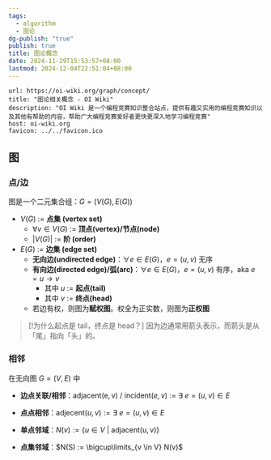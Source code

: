 ```yaml
---
tags:
  - algorithm
  - 图论
dg-publish: "true"
publish: true
title: 图论概念
date: 2024-11-29T15:53:57+08:00
lastmod: 2024-12-04T22:51:04+08:00
---
```


```cardlink
url: https://oi-wiki.org/graph/concept/
title: "图论相关概念 - OI Wiki"
description: "OI Wiki 是一个编程竞赛知识整合站点，提供有趣又实用的编程竞赛知识以及其他有帮助的内容，帮助广大编程竞赛爱好者更快更深入地学习编程竞赛"
host: oi-wiki.org
favicon: ../../favicon.ico
```

## 图

### 点/边

图是一个二元集合组：$G = (V(G), E(G))$
+ $V(G)$  $:=$ **点集 (vertex set)**
	- $\forall v \in V(G)$ $:=$ **顶点(vertex)/节点(node)**
	- $\left| V(G) \right|$ $:=$ **阶 (order)**
+ $E(G)$  $:=$ **边集 (edge set)** 
	- **无向边(undirected edge)**：$\forall e \in E(G)$，$e = (u,v)$ 无序
	- **有向边(directed edge)/弧(arc)**：$\forall e \in E(G)$，$e = (u,v)$ 有序，aka $e = u \to v$
		- 其中 $u$ $:=$ **起点(tail)**
		- 其中 $v$ $:=$ **终点(head)**
	- 若边有权，则图为**赋权图**。权全为正实数，则图为**正权图**

>[!为什么起点是 tail，终点是 head？]
>因为边通常用箭头表示，而箭头是从「尾」指向「头」的。
### 相邻

在无向图 $G = (V, E)$ 中

+ **边点关联/相邻**：$\mathrm{adjacent(e,v)}$ / $\mathrm{incident}(e, v)$ $:=$ $\exists \ e = (u, v) \in E$

+ **点点相邻**：$\mathrm{adjecent}(u,v) := \exists \ e = (u,v) \in E$

+ **单点邻域**：$N(v) := \{ u \in V \ | \ \mathrm{adjacent(u,v)} \}$
+ **点集邻域**：$N(S) := \bigcup\limits_{v \in V} N(v)$
